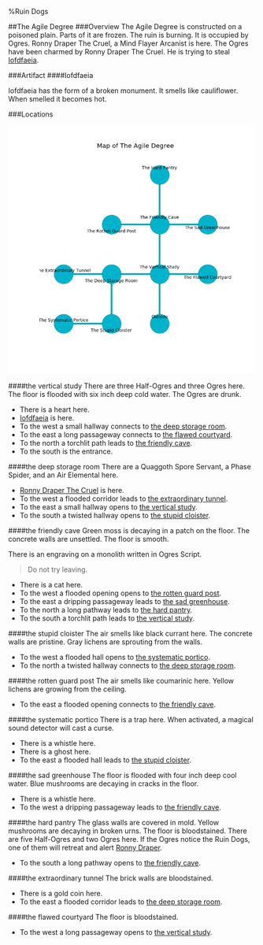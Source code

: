 %Ruin Dogs

##The Agile Degree
###Overview
The Agile Degree is constructed on a poisoned plain. Parts of it are frozen. The ruin is burning. It is occupied by Ogres. <a name="Ronny-Draper-The-Cruel"></a>Ronny Draper The Cruel, a Mind Flayer Arcanist is here. The Ogres have been charmed by Ronny Draper The Cruel. He  is trying to steal [Iofdfaeia](#Iofdfaeia). 



###Artifact
####<a name="Iofdfaeia"></a>Iofdfaeia


Iofdfaeia has the form of a broken monument. It smells like cauliflower. When smelled it becomes hot. 





###Locations


![](../v2/images/The-Agile-Degree.png)

####<a name="the-vertical-study"></a>the vertical study
There are three Half-Ogres and three Ogres here. The floor is flooded with six inch deep cold water. The Ogres are drunk. 



* There is a heart here.
* [Iofdfaeia](#Iofdfaeia) is here.
* To the west a small hallway connects to [the deep storage room](#the-deep-storage-room).
* To the east a long passageway connects to [the flawed courtyard](#the-flawed-courtyard).
* To the north a torchlit path leads to [the friendly cave](#the-friendly-cave).
* To the south is the entrance.


####<a name="the-deep-storage-room"></a>the deep storage room
There are a Quaggoth Spore Servant, a Phase Spider, and an Air Elemental here. 



* [Ronny Draper The Cruel](#Ronny-Draper-The-Cruel) is here.
* To the west a flooded corridor leads to [the extraordinary tunnel](#the-extraordinary-tunnel).
* To the east a small hallway opens to [the vertical study](#the-vertical-study).
* To the south a twisted hallway opens to [the stupid cloister](#the-stupid-cloister).


####<a name="the-friendly-cave"></a>the friendly cave
Green moss is decaying in a patch on the floor. The concrete walls are unsettled. The floor is smooth. 

There is an engraving on a monolith written in Ogres Script. 

> Do not try leaving.
>


* There is a cat here.
* To the west a flooded opening opens to [the rotten guard post](#the-rotten-guard-post).
* To the east a dripping passageway leads to [the sad greenhouse](#the-sad-greenhouse).
* To the north a long pathway leads to [the hard pantry](#the-hard-pantry).
* To the south a torchlit path leads to [the vertical study](#the-vertical-study).


####<a name="the-stupid-cloister"></a>the stupid cloister
The air smells like black currant here. The concrete walls are pristine. Gray lichens are sprouting from the walls. 



* To the west a flooded hall opens to [the systematic portico](#the-systematic-portico).
* To the north a twisted hallway connects to [the deep storage room](#the-deep-storage-room).


####<a name="the-rotten-guard-post"></a>the rotten guard post
The air smells like coumarinic here. Yellow lichens are growing from the ceiling. 



* To the east a flooded opening connects to [the friendly cave](#the-friendly-cave).


####<a name="the-systematic-portico"></a>the systematic portico
There is a trap here. When activated, a magical sound detector will cast a curse. 



* There is a whistle here.
* There is a ghost here.
* To the east a flooded hall leads to [the stupid cloister](#the-stupid-cloister).


####<a name="the-sad-greenhouse"></a>the sad greenhouse
The floor is flooded with four inch deep cool water. Blue mushrooms are decaying in cracks in the floor. 



* There is a whistle here.
* To the west a dripping passageway leads to [the friendly cave](#the-friendly-cave).


####<a name="the-hard-pantry"></a>the hard pantry
The glass walls are covered in mold. Yellow mushrooms are decaying in broken urns. The floor is bloodstained. There are five Half-Ogres and two Ogres here. If the Ogres notice the Ruin Dogs, one of them will retreat and alert [Ronny Draper](#Ronny-Draper). 



* To the south a long pathway opens to [the friendly cave](#the-friendly-cave).


####<a name="the-extraordinary-tunnel"></a>the extraordinary tunnel
The brick walls are bloodstained. 



* There is a gold coin here.
* To the east a flooded corridor leads to [the deep storage room](#the-deep-storage-room).


####<a name="the-flawed-courtyard"></a>the flawed courtyard
The floor is bloodstained. 



* To the west a long passageway opens to [the vertical study](#the-vertical-study).



